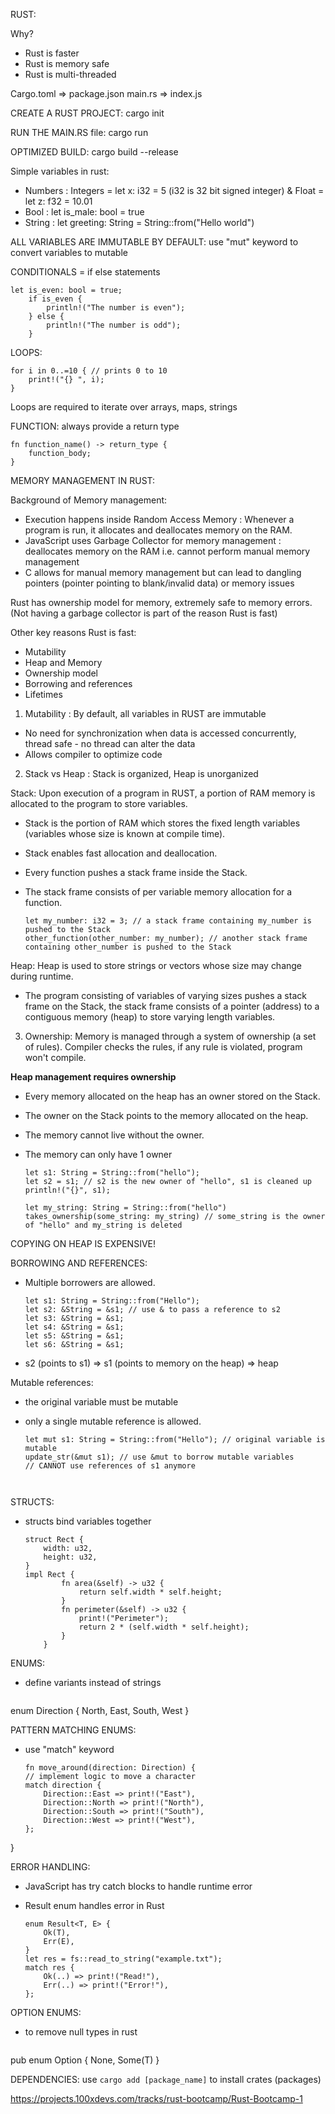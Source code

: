 RUST:

Why?

- Rust is faster
- Rust is memory safe
- Rust is multi-threaded

Cargo.toml => package.json
main.rs => index.js

CREATE A RUST PROJECT: cargo init

RUN THE MAIN.RS file: cargo run

OPTIMIZED BUILD: cargo build --release

Simple variables in rust:
- Numbers : Integers = let x: i32 = 5 (i32 is 32 bit signed integer) & Float = let z: f32 = 10.01
- Bool : let is_male: bool = true
- String : let greeting: String = String::from("Hello world")

ALL VARIABLES ARE IMMUTABLE BY DEFAULT: use "mut" keyword to convert variables to mutable

CONDITIONALS = if else statements

    
    let is_even: bool = true;
        if is_even {
            println!("The number is even");
        } else {
            println!("The number is odd");
        }


LOOPS:

    
    for i in 0..=10 { // prints 0 to 10
        print!("{} ", i);
    }

Loops are required to iterate over arrays, maps, strings

FUNCTION: always provide a return type

    
    fn function_name() -> return_type {
	    function_body;
    }

MEMORY MANAGEMENT IN RUST:

Background of Memory management:

- Execution happens inside Random Access Memory : Whenever a program is run, it allocates and deallocates memory on the RAM.
- JavaScript uses Garbage Collector for memory management : deallocates memory on the RAM i.e. cannot perform manual memory management
- C allows for manual memory management but can lead to dangling pointers (pointer pointing to blank/invalid data) or memory issues


Rust has ownership model for memory, extremely safe to memory errors. (Not having a garbage collector is part of the reason Rust is fast)

Other key reasons Rust is fast:
- Mutability
- Heap and Memory
- Ownership model
- Borrowing and references
- Lifetimes

1. Mutability : By default, all variables in RUST are immutable

- No need for synchronization when data is accessed concurrently, thread safe - no thread can alter the data
- Allows compiler to optimize code

2. Stack vs Heap : Stack is organized, Heap is unorganized

Stack: Upon execution of a program in RUST, a portion of RAM memory is allocated to the program to store variables. 

- Stack is the portion of RAM which stores the fixed length variables (variables whose size is known at compile time). 
- Stack enables fast allocation and deallocation. 
- Every function pushes a stack frame inside the Stack. 
- The stack frame consists of per variable memory allocation for a function.

    ````
    let my_number: i32 = 3; // a stack frame containing my_number is pushed to the Stack
    other_function(other_number: my_number); // another stack frame containing other_number is pushed to the Stack

Heap: Heap is used to store strings or vectors whose size may change during runtime. 

- The program consisting of variables of varying sizes pushes a stack frame on the Stack, the stack frame consists of a pointer (address) to a contiguous memory (heap) to store varying length variables.


3. Ownership:  Memory is managed through a system of ownership (a set of rules). Compiler checks the rules, if any rule is violated, program won't compile.

**Heap management requires ownership**

- Every memory allocated on the heap has an owner stored on the Stack. 
- The owner on the Stack points to the memory allocated on the heap.
- The memory cannot live without the owner.
- The memory can only have 1 owner

    ```
    let s1: String = String::from("hello");
    let s2 = s1; // s2 is the new owner of "hello", s1 is cleaned up
    println!("{}", s1);

    let my_string: String = String::from("hello")
    takes_ownership(some_string: my_string) // some_string is the owner of "hello" and my_string is deleted

COPYING ON HEAP IS EXPENSIVE!

BORROWING AND REFERENCES:

- Multiple borrowers are allowed.

    ```
    let s1: String = String::from("Hello");
    let s2: &String = &s1; // use & to pass a reference to s2
    let s3: &String = &s1;
    let s4: &String = &s1;
    let s5: &String = &s1;
    let s6: &String = &s1;

 - s2 (points to s1) => s1 (points to memory on the heap) => heap

Mutable references:

- the original variable must be mutable
- only a single mutable reference is allowed.

    ```
    let mut s1: String = String::from("Hello"); // original variable is mutable 
    update_str(&mut s1); // use &mut to borrow mutable variables
    // CANNOT use references of s1 anymore



STRUCTS:

- structs bind variables together

    ```
    struct Rect {
        width: u32,
        height: u32,
    }
    impl Rect {
            fn area(&self) -> u32 {
                return self.width * self.height;
            }
            fn perimeter(&self) -> u32 {
                print!("Perimeter");
                return 2 * (self.width * self.height);
            }
        }

ENUMS:

- define variants instead of strings
    ```
enum Direction {
	North,
	East,
	South,
	West
}

PATTERN MATCHING ENUMS:

- use "match" keyword
    ```
    fn move_around(direction: Direction) {
    // implement logic to move a character
    match direction {
        Direction::East => print!("East"),
        Direction::North => print!("North"),
        Direction::South => print!("South"),
        Direction::West => print!("West"),
    };
}

ERROR HANDLING: 

- JavaScript has try catch blocks to handle runtime error
- Result enum handles error in Rust

    ```
   enum Result<T, E> {
	    Ok(T),
	    Err(E),
    }
    let res = fs::read_to_string("example.txt");
    match res {
        Ok(..) => print!("Read!"),
        Err(..) => print!("Error!"),
    };

OPTION ENUMS:

- to remove null types in rust
    ```
pub enum Option<T> {
	None,
	Some(T)
}

DEPENDENCIES: use `cargo add [package_name]` to install crates (packages)

https://projects.100xdevs.com/tracks/rust-bootcamp/Rust-Bootcamp-1
